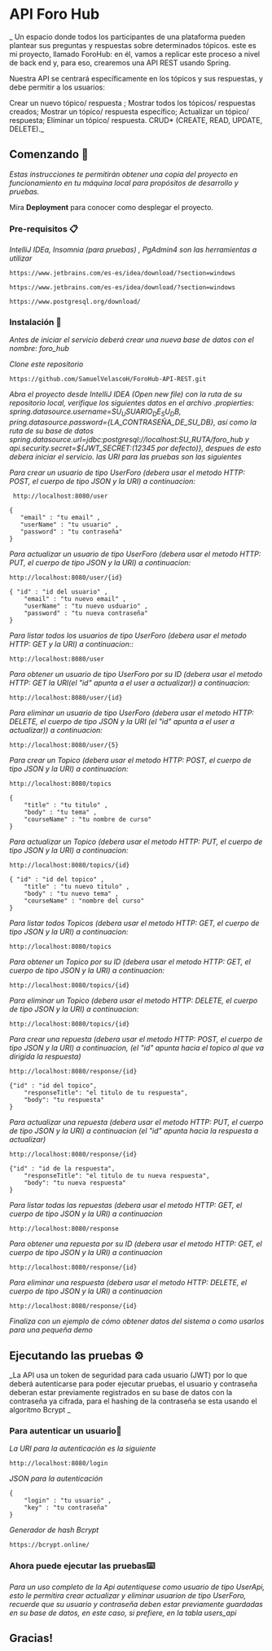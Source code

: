 # API Foro Hub

_ Un espacio donde todos los participantes de una plataforma pueden plantear sus preguntas y respuestas sobre determinados tópicos. este es mi proyecto, llamado ForoHub: en él, vamos a replicar este proceso a nivel de back end y, para eso, crearemos una API REST usando Spring.

Nuestra API se centrará específicamente en los tópicos y sus respuestas, y debe permitir a los usuarios:

Crear un nuevo tópico/ respuesta ;
Mostrar todos los tópicos/ respuestas creados;
Mostrar un tópico/ respuesta específico;
Actualizar un tópico/ respuesta;
Eliminar un tópico/ respuesta.
 CRUD* (CREATE, READ, UPDATE, DELETE)._

## Comenzando 🚀

_Estas instrucciones te permitirán obtener una copia del proyecto en funcionamiento en tu máquina local para propósitos de desarrollo y pruebas._

Mira **Deployment** para conocer como desplegar el proyecto.


### Pre-requisitos 📋

_IntelliJ IDEa, Insomnia (para pruebas) , PgAdmin4 son las herramientas a utilizar_

```
https://www.jetbrains.com/es-es/idea/download/?section=windows
```
```
https://www.jetbrains.com/es-es/idea/download/?section=windows
```
```
https://www.postgresql.org/download/
```

### Instalación 🔧

_Antes de iniciar el servicio deberá crear una nueva base de datos con el nombre: foro_hub_

_Clone este repositorio_

```
https://github.com/SamuelVelascoH/ForoHub-API-REST.git
```

_Abra el proyecto desde IntelliJ IDEA (Open new file) con la ruta de su repositorio local, verifique los siguientes datos en el archivo .propierties: spring.datasource.username=${SU_USUARIO_DE_SU_DB}, pring.datasource.password=${LA_CONTRASEÑA_DE_SU_DB}, así como la ruta de su base de datos spring.datasource.url=jdbc:postgresql://localhost:SU_RUTA/foro_hub y api.security.secret=${JWT_SECRET:(12345 por defecto)}, despues de esto debera iniciar el servicio.
las URI para las pruebas son las siguientes_

_Para crear un usuario de tipo UserForo (debera usar el metodo HTTP: POST, el cuerpo de tipo JSON y la URI) a continuacion:_
```
 http://localhost:8080/user
```
 ```
{
    "email" : "tu email" ,
	"userName" : "tu usuario" ,
	"password" : "tu contraseña"
}
```
_Para actualizar un usuario de tipo UserForo (debera usar el metodo HTTP: PUT, el cuerpo de tipo JSON y la URI) a continuacion:_
```
http://localhost:8080/user/{id}
```
```
{ "id" : "id del usuario" ,
	"email" : "tu nuevo email" ,
	"userName" : "tu nuevo usduario" ,
	"password" : "tu nueva contraseña"
}
```
_Para listar todos los usuarios de tipo UserForo (debera usar el metodo HTTP: GET y la URI) a continuacion::_
```
http://localhost:8080/user
```
_Para obtener un usuario de tipo UserForo por su ID (debera usar el metodo HTTP: GET la URI(el "id" apunta a el user a actualizar)) a continuacion:_
```
http://localhost:8080/user/{id}
```
_Para eliminar un usuario de tipo UserForo (debera usar el metodo HTTP: DELETE, el cuerpo de tipo JSON y la URI (el "id" apunta a el user a actualizar)) a continuacion:_
```
http://localhost:8080/user/{5}
```
_Para crear un Topico (debera usar el metodo HTTP: POST, el cuerpo de tipo JSON y la URI) a continuacion:_
```
http://localhost:8080/topics
```
```
{
	"title" : "tu titulo" ,
	"body" : "tu tema" ,
	"courseName" : "tu nombre de curso"
}
```
_Para actualizar un Topico (debera usar el metodo HTTP: PUT, el cuerpo de tipo JSON y la URI) a continuacion:_
```
http://localhost:8080/topics/{id}
```
```
{ "id" : "id del topico" , 
	"title" : "tu nuevo titulo" ,
	"body" : "tu nuevo tema" ,
	"courseName" : "nombre del curso"
}
```
_Para listar todos Topicos (debera usar el metodo HTTP: GET, el cuerpo de tipo JSON y la URI) a continuacion:_
```
http://localhost:8080/topics
```
_Para obtener un Topico por su ID (debera usar el metodo HTTP: GET, el cuerpo de tipo JSON y la URI) a continuacion:_
```
http://localhost:8080/topics/{id}
```
_Para eliminar un Topico (debera usar el metodo HTTP: DELETE, el cuerpo de tipo JSON y la URI) a continuacion:_
```
http://localhost:8080/topics/{id}
```
_Para crear una repuesta (debera usar el metodo HTTP: POST, el cuerpo de tipo JSON y la URI) a continuacion, (el "id" apunta hacia el topico al que va dirigida la respuesta)_
```
http://localhost:8080/response/{id}
```
```
{"id" : "id del topico",
    "responseTitle": "el titulo de tu respuesta",
    "body": "tu respuesta"
}
```
_Para actualizar una repuesta (debera usar el metodo HTTP: PUT, el cuerpo de tipo JSON y la URI) a continuacion (el "id" apunta hacia la respuesta a actualizar)_
```
http://localhost:8080/response/{id}
```
```
{"id" : "id de la respuesta",
    "responseTitle": "el titulo de tu nueva respuesta",
    "body": "tu nueva respuesta"
}
```
_Para listar todas las repuestas (debera usar el metodo HTTP: GET, el cuerpo de tipo JSON y la URI) a continuacion_
```
http://localhost:8080/response
```
_Para obtener una repuesta por su ID (debera usar el metodo HTTP: GET, el cuerpo de tipo JSON y la URI) a continuacion_
```
http://localhost:8080/response/{id}
```
_Para eliminar una respuesta (debera usar el metodo HTTP: DELETE, el cuerpo de tipo JSON y la URI) a continuacion_
```
http://localhost:8080/response/{id}
```

_Finaliza con un ejemplo de cómo obtener datos del sistema o como usarlos para una pequeña demo_

## Ejecutando las pruebas ⚙️

_La API usa un token de seguridad para cada usuario (JWT) por lo que deberá autenticarse para poder ejecutar pruebas, el usuario y contraseña deberan estar previamente registrados en su base de datos con la contraseña ya cifrada, para el hashing de la contraseña se esta usando el algoritmo Bcrypt _

### Para autenticar un usuario🔩

_La URI para la autenticación es la siguiente_

```
http://localhost:8080/login
```
_JSON para la autenticación_

```
{
	"login" : "tu usuario" ,
	"key" : "tu contraseña"
}
```
_Generador de hash Bcrypt_

```
https://bcrypt.online/
```


### Ahora puede ejecutar las pruebas⌨️

_Para un uso completo de la Api autentiquese como usuario de tipo UserApi, esto le permitira crear actualizar y eliminar usuarion de tipo UserForo, recuerde que su usuario y contraseña deben estar previamente guardadas en su base de datos, en este caso, si prefiere, en la tabla users_api_

## Gracias! 
